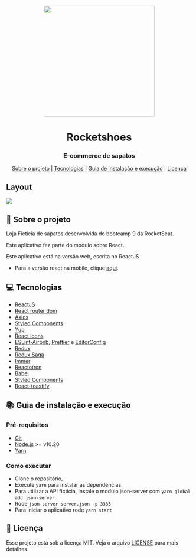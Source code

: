 <p align="center">
    <img width="300" align="center" src=".github/gostack.svg">
</p>

<h1 align="center">
    Rocketshoes
</h1>

<h3 align="center">
E-commerce de sapatos
</h3>

<p align="center">
  <a href="#rocket-sobre-o-projeto">Sobre o projeto</a> | <a href="#computer-tecnologias">Tecnologias</a> | <a href="#books-guia-de-instalação-e-execução">Guia de instalação e execução</a> | <a href="#page_with_curl-licença">Licença</a>
</p>

## Layout

<img src=".github/demo.gif">

## :rocket: Sobre o projeto

<p>Loja Fictícia de sapatos desenvolvida do bootcamp 9 da RocketSeat.</p>

<p>Este aplicativo fez parte do modulo sobre React.</p>

<p>Este aplicativo está na versão web, escrita no ReactJS</p>
<ul>
  <li>Para a versão react na mobile, clique <a href="https://github.com/fekow/rocket-shoes-native">aqui</a>.</li>
</ul>

## :computer: Tecnologias

- [ReactJS](https://reactjs.org/)
- [React router dom](https://reacttraining.com/react-router/web/guides/quick-start)
- [Axios](https://github.com/axios/axios)
- [Styled Components](https://styled-components.com/)
- [Yup](https://github.com/jquense/yup)
- [React icons](https://react-icons.github.io/react-icons/)
- [ESLint-Airbnb](https://eslint.org/), [Prettier](https://prettier.io/) e [EditorConfig](https://editorconfig.org/)
- [Redux](https://redux.js.org/)
- [Redux Saga](https://redux-saga.js.org/)
- [Immer](https://immerjs.github.io/immer/docs/introduction)
- [Reactotron](https://github.com/infinitered/reactotron)
- [Babel](https://babeljs.io/)
- [Styled Components](https://styled-components.com/)
- [React-toastify](https://fkhadra.github.io/react-toastify/introduction)

## :books: Guia de instalação e execução

### Pré-requisitos

- [Git](https://git-scm.com/)
- [Node.js](https://nodejs.org/en/) >= v10.20
- [Yarn](https://yarnpkg.com/)

### Como executar

- Clone o repositório,
- Execute ```yarn``` para instalar as dependências
- Para utilizar a API ficticia, instale o modulo json-server com ```yarn global add json-server```.
- Rode ```json-server server.json -p 3333```
- Para iniciar o aplicativo rode ```yarn start```

## :page_with_curl: Licença

Esse projeto está sob a licença MIT. Veja o arquivo <a href="https://github.com/fekow/rocketshoes/blob/master/LICENSE">LICENSE</a> para mais detalhes.
